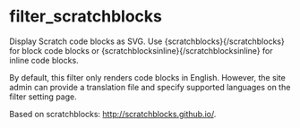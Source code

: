 # filter_scratchblocks

Display Scratch code blocks as SVG. Use {scratchblocks}{/scratchblocks} for block code blocks or {scratchblocksinline}{/scratchblocksinline} for inline code blocks.

By default, this filter only renders code blocks in English. However, the site admin can provide a translation file and specify supported languages on the filter setting page.

Based on scratchblocks: http://scratchblocks.github.io/.
